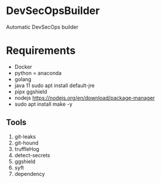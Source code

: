 # DevSecOpsBuilder
Automatic DevSecOps builder


# Requirements

* Docker
* python = anaconda
* golang
* java 11 sudo apt install default-jre
* pipx ggshield
* nodejs https://nodejs.org/en/download/package-manager
* sudo apt install make -y

## Tools

1. git-leaks
2. git-hound
3. truffleHog
4. detect-secrets
5. ggshield
6. syft
7. dependency